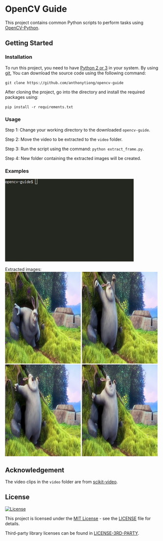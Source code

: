 # OpenCV Guide
This project contains common Python scripts to perform tasks using [OpenCV-Python](https://pypi.org/project/opencv-python/). 

## Getting Started
### Installation
To run this project, you need to have [Python 2 or 3](https://www.python.org/downloads/) in your system. By using [git](https://git-scm.com/downloads), 
You can download the source code using the following command:

`git clone https://github.com/anthonytiong/opencv-guide`

After cloning the project, go into the directory and install the required packages using:

`pip install -r requirements.txt`

### Usage
Step 1: Change your working directory to the downloaded `opencv-guide`.

Step 2: Move the video to be extracted to the `video` folder.

Step 3: Run the script using the command: `python extract_frame.py`.

Step 4: New folder containing the extracted images will be created.

### Examples
![extract_frame GIF](https://github.com/anthonytiong/opencv-guide/blob/master/others/extract_frame_example.gif)

Extracted images: <br>
<img src="https://github.com/anthonytiong/opencv-guide/blob/master/video-frame/bigbuckbunny_26.png" height=300 width=49%> <img src="https://github.com/anthonytiong/opencv-guide/blob/master/video-frame/bigbuckbunny_52.png" height=300 width=49%> <br>
<img src="https://github.com/anthonytiong/opencv-guide/blob/master/video-frame/bigbuckbunny_78.png" height=300 width=49%> <img src="https://github.com/anthonytiong/opencv-guide/blob/master/video-frame/bigbuckbunny_104.png" height=300 width=49%> <br>

## Acknowledgement
The video clips in the `video` folder are from [scikit-video](http://www.scikit-video.org/stable/datasets.html). 

## License 
[![License](http://img.shields.io/:license-mit-blue.svg?style=flat-square)](http://badges.mit-license.org)

This project is licensed under the [MIT License](https://opensource.org/licenses/MIT) - see the [LICENSE](https://github.com/anthonytiong/opencv-guide/blob/master/LICENSE) file for details. 

Third-party library licenses can be found in [LICENSE-3RD-PARTY](https://github.com/anthonytiong/opencv-guide/blob/master/LICENSE-3RD-PARTY).  
